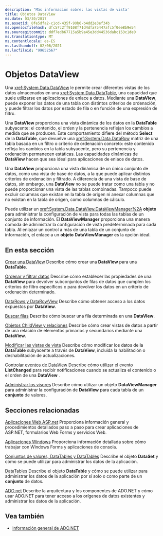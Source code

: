 ```yaml
---
description: 'Más información sobre: las vistas de vista'
title: Objetos DataView
ms.date: 03/30/2017
ms.assetid: 0fe5dfa2-c1cd-435f-90b6-b4dd2e3ef34b
ms.openlocfilehash: dfc57c2ff9108f71d4dfa75447afc5f0ee8b9e54
ms.sourcegitcommit: ddf7edb67715a5b9a45e3dd44536dabc153c1de0
ms.translationtype: MT
ms.contentlocale: es-ES
ms.lasthandoff: 02/06/2021
ms.locfileid: "99652567"
---
```

# <a name="dataviews"></a>Objetos DataView

Una <xref:System.Data.DataView> le permite crear diferentes vistas de los datos almacenados en una <xref:System.Data.DataTable>, una capacidad que suele utilizarse en aplicaciones de enlace a datos. Mediante una **DataView**, puede exponer los datos de una tabla con distintos criterios de ordenación, y puede filtrar los datos por estado de fila o en función de una expresión de filtro.

 Una **DataView** proporciona una vista dinámica de los datos en la **DataTable** subyacente: el contenido, el orden y la pertenencia reflejan los cambios a medida que se producen. Este comportamiento difiere del método **Select** de la **DataTable**, que devuelve una <xref:System.Data.DataRow> matriz de una tabla basada en un filtro o criterio de ordenación concreto: este contenido refleja los cambios en la tabla subyacente, pero su pertenencia y ordenación permanecen estáticas. Las capacidades dinámicas de **DataView** hacen que sea ideal para aplicaciones de enlace de datos.

 Una **DataView** proporciona una vista dinámica de un único conjunto de datos, como una vista de base de datos, a la que puede aplicar distintos criterios de ordenación y filtrado. A diferencia de una vista de base de datos, sin embargo, una **DataView** no se puede tratar como una tabla y no puede proporcionar una vista de las tablas combinadas. Tampoco puede excluir columnas que existan en la tabla de origen ni anexar columnas que no existan en la tabla de origen, como columnas de cálculo.

 Puede utilizar un <xref:System.Data.DataView.DataViewManager%2A> **objeto** para administrar la configuración de vista para todas las tablas de un conjunto de información. El **DataViewManager** proporciona una manera cómoda de administrar la configuración de vista predeterminada para cada tabla. Al enlazar un control a más de una tabla de un conjunto de información, el enlace a un **objeto** **DataViewManager** es la opción ideal.

## <a name="in-this-section"></a>En esta sección

 [Crear una DataView](creating-a-dataview.md) Describe cómo crear una **DataView** para una **DataTable**.

 [Ordenar y filtrar datos](sorting-and-filtering-data.md) Describe cómo establecer las propiedades de una **DataView** para devolver subconjuntos de filas de datos que cumplen los criterios de filtro específicos o para devolver los datos en un criterio de ordenación determinado.

 [DataRows y DataRowView](datarows-and-datarowviews.md) Describe cómo obtener acceso a los datos expuestos por **DataView**.

 [Buscar filas](finding-rows.md) Describe cómo buscar una fila determinada en una **DataView**.

 [Objetos ChildView y relaciones](childviews-and-relations.md) Describe cómo crear vistas de datos a partir de una relación de elementos primarios y secundarios mediante una **DataView**.

 [Modificar las vistas de vista](modifying-dataviews.md) Describe cómo modificar los datos de la **DataTable** subyacente a través de **DataView**, incluida la habilitación o deshabilitación de actualizaciones.

 [Controlar eventos de DataView](handling-dataview-events.md) Describe cómo utilizar el evento **ListChanged** para recibir notificaciones cuando se actualiza el contenido o el orden de una **DataView** .

 [Administrar los visores](managing-dataviews.md) Describe cómo utilizar un objeto **DataViewManager** para administrar la configuración de **DataView** para cada tabla de un **conjunto** de valores.

## <a name="related-sections"></a>Secciones relacionadas

 [Aplicaciones Web ASP.net](/previous-versions/655cec97(v=vs.100)) Proporciona información general y procedimientos detallados paso a paso para crear aplicaciones de ASP.NET, formularios Web Forms y servicios Web.

 [Aplicaciones Windows](/previous-versions/ms184421(v=vs.100)) Proporciona información detallada sobre cómo trabajar con Windows Forms y aplicaciones de consola.

 [Conjuntos de valores, DataTables y DataTables](index.md) Describe el objeto **DataSet** y cómo se puede utilizar para administrar los datos de la aplicación.

 [DataTables](datatables.md) Describe el objeto **DataTable** y cómo se puede utilizar para administrar los datos de la aplicación por sí solo o como parte de un **conjunto** de datos.

 [ADO.net](../index.md) Describe la arquitectura y los componentes de ADO.NET y cómo usar ADO.NET para tener acceso a los orígenes de datos existentes y administrar los datos de la aplicación.

## <a name="see-also"></a>Vea también

- [Información general de ADO.NET](../ado-net-overview.md)
